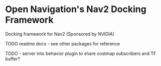 # Open Navigation's Nav2 Docking Framework

Docking framework for Nav2 (Sponsored by NVIDIA)


TODO readme docs - see other packages for reference

TODO - server into behavior plugin to share costmap subscribers and TF buffer?
